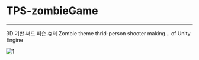 # TPS-zombieGame
---

3D 기반 써드 퍼슨 슈터
Zombie theme thrid-person shooter
making... of Unity Engine

![1](https://user-images.githubusercontent.com/66055665/229507041-294298fc-bcc9-48b4-a484-f08e93ce2b0a.png)
